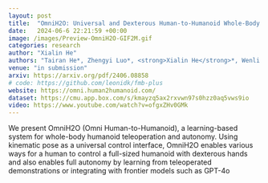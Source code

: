 ```yaml
---
layout: post
title:  "OmniH2O: Universal and Dexterous Human-to-Humanoid Whole-Body Teleoperation and Learning"
date:   2024-06-6 22:21:59 +00:00
image: /images/Preview-OmniH2O-GIF2M.gif
categories: research
author: "Xialin He"
authors: "Tairan He*, Zhengyi Luo*, <strong>Xialin He</strong>*, Wenli Xiao, Chong Zhang, Weinan Zhang, Kris Kitani, Changliu Liu, Guanya Shi"
venue: "in submission"
arxiv: https://arxiv.org/pdf/2406.08858
# code: https://github.com/leonidk/fmb-plus
website: https://omni.human2humanoid.com/
dataset: https://cmu.app.box.com/s/kmayzq5ax2rxvwn97s0hzz0aq5vws9io
video: https://www.youtube.com/watch?v=ofgxZHv0GMk
---
```

We present OmniH2O (Omni Human-to-Humanoid), a learning-based system for whole-body humanoid teleoperation and autonomy. Using kinematic pose as a universal control interface, OmniH2O enables various ways for a human to control a full-sized humanoid with dexterous hands and also enables full autonomy by learning from teleoperated demonstrations or integrating with frontier models such as GPT-4o
